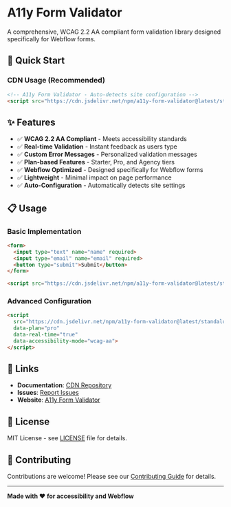 # A11y Form Validator

A comprehensive, WCAG 2.2 AA compliant form validation library designed specifically for Webflow forms.

## 🚀 Quick Start

### CDN Usage (Recommended)

```html
<!-- A11y Form Validator - Auto-detects site configuration -->
<script src="https://cdn.jsdelivr.net/npm/a11y-form-validator@latest/standalone-validator.js"></script>
```

## ✨ Features

- ✅ **WCAG 2.2 AA Compliant** - Meets accessibility standards
- ✅ **Real-time Validation** - Instant feedback as users type
- ✅ **Custom Error Messages** - Personalized validation messages
- ✅ **Plan-based Features** - Starter, Pro, and Agency tiers
- ✅ **Webflow Optimized** - Designed specifically for Webflow forms
- ✅ **Lightweight** - Minimal impact on page performance
- ✅ **Auto-Configuration** - Automatically detects site settings

## 📋 Usage

### Basic Implementation

```html
<form>
  <input type="text" name="name" required>
  <input type="email" name="email" required>
  <button type="submit">Submit</button>
</form>

<script src="https://cdn.jsdelivr.net/npm/a11y-form-validator@latest/standalone-validator.js"></script>
```

### Advanced Configuration

```html
<script 
  src="https://cdn.jsdelivr.net/npm/a11y-form-validator@latest/standalone-validator.js"
  data-plan="pro"
  data-real-time="true"
  data-accessibility-mode="wcag-aa">
</script>
```

## 🔗 Links

- **Documentation**: [CDN Repository](https://github.com/QABrandon/a11y-form-validator-cdn)
- **Issues**: [Report Issues](https://github.com/QABrandon/a11y-form-validator-cdn/issues)
- **Website**: [A11y Form Validator](https://app.a11yformvalidator.com)

## 📄 License

MIT License - see [LICENSE](LICENSE) file for details.

## 🤝 Contributing

Contributions are welcome! Please see our [Contributing Guide](https://github.com/QABrandon/a11y-form-validator-cdn/blob/main/CONTRIBUTING.md) for details.

---

**Made with ❤️ for accessibility and Webflow**
